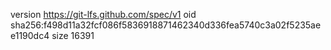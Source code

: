 version https://git-lfs.github.com/spec/v1
oid sha256:f498d11a32fcf086f5836918871462340d336fea5740c3a02f5235aee1190dc4
size 16391
